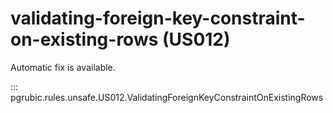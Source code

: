# validating-foreign-key-constraint-on-existing-rows (US012)

Automatic fix is available.

::: pgrubic.rules.unsafe.US012.ValidatingForeignKeyConstraintOnExistingRows
